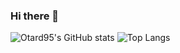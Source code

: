 ### Hi there 👋

<!--
**Otard95/Otard95** is a ✨ _special_ ✨ repository because its `README.md` (this file) appears on your GitHub profile.

Here are some ideas to get you started:

- 🔭 I’m currently working on ...
- 🌱 I’m currently learning ...
- 👯 I’m looking to collaborate on ...
- 🤔 I’m looking for help with ...
- 💬 Ask me about ...
- 📫 How to reach me: ...
- 😄 Pronouns: ...
- ⚡ Fun fact: ...
-->

![Otard95's GitHub stats](https://github-readme-stats.vercel.app/api?username=Otard95&theme=solarized-dark&hide_border=true)  ![Top Langs](https://github-readme-stats.vercel.app/api/top-langs/?username=Otard95&theme=solarized-dark&hide_border=true&hide=C%2B%2B,C%23&langs_count=3)
